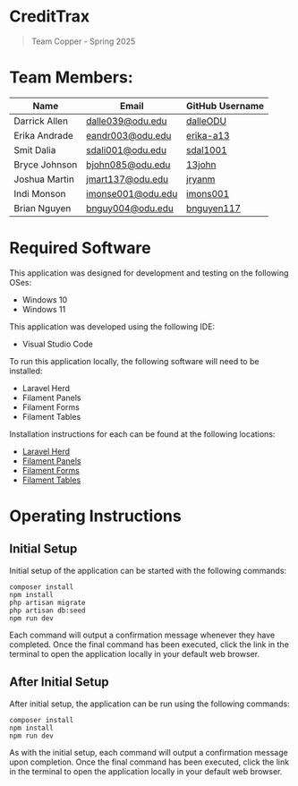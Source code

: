 # CreditTrax
>Team Copper - Spring 2025

# Team Members:  
Name | Email | GitHub Username
--- | --- | ---
Darrick Allen | dalle039@odu.edu | [dalleODU](https://github.com/dalleODU)
Erika Andrade | eandr003@odu.edu | [erika-a13](https://github.com/erika-a13)
Smit Dalia | sdali001@odu.edu | [sdal1001](https://github.com/sdali001)
Bryce Johnson | bjohn085@odu.edu | [13john](https://github.com/13john)
Joshua Martin | jmart137@odu.edu | [jryanm](https://github.com/jryanm)
Indi Monson | imonse001@odu.edu | [imons001](https://github.com/imons001)
Brian Nguyen | bnguy004@odu.edu | [bnguyen117](https://github.com/bnguyen117)

# Required Software
This application was designed for development and testing on the following OSes:
* Windows 10
* Windows 11

This application was developed using the following IDE:
* Visual Studio Code

To run this application locally, the following software will need to be installed:
* Laravel Herd
* Filament Panels
* Filament Forms
* Filament Tables

Installation instructions for each can be found at the following locations:
* [Laravel Herd](https://herd.laravel.com/windows)
* [Filament Panels](https://filamentphp.com/docs/3.x/panels/installation)
* [Filament Forms](https://filamentphp.com/docs/3.x/forms/installation)
* [Filament Tables](https://filamentphp.com/docs/3.x/tables/installation)

# Operating Instructions
## Initial Setup
Initial setup of the application can be started with the following commands:
```
composer install
npm install
php artisan migrate
php artisan db:seed
npm run dev
```
Each command will output a confirmation message whenever they have completed.
Once the final command has been executed, click the link in the terminal to open
the application locally in your default web browser.

## After Initial Setup
After initial setup, the application can be run using the following commands:
```
composer install
npm install
npm run dev
```

As with the initial setup, each command will output a confirmation message upon
completion.
Once the final command has been executed, click the link in the terminal to open
the application locally in your default web browser.
